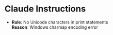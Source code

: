 # Claude Instructions

- **Rule**: No Unicode characters in print statements  
  **Reason**: Windows charmap encoding error